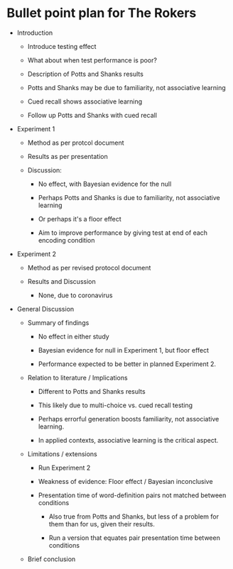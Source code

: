 # Bullet point plan for The Rokers

- Introduction

	- Introduce testing effect
	
	- What about when test performance is poor?
	
	- Description of Potts and Shanks results
	
	- Potts and Shanks may be due to familiarity, not associative learning
	
	- Cued recall shows associative learning
	
	- Follow up Potts and Shanks with cued recall
	
- Experiment 1

	- Method as per protcol document
	
	- Results as per presentation
	
	- Discussion:
	  
	  - No effect, with Bayesian evidence for the null
	  
	  - Perhaps Potts and Shanks is due to familiarity, not associative learning
	  
	  - Or perhaps it's a floor effect
	  
	  - Aim to improve performance by giving test at end of each encoding condition
	  
- Experiment 2

	- Method as per revised protocol document
	
	- Results and Discussion
	    
		- None, due to coronavirus
		
- General Discussion

	- Summary of findings
	
		- No effect in either study
		
		- Bayesian evidence for null in Experiment 1, but floor effect
		
		- Performance expected to be better in planned Experiment 2.
		
	- Relation to literature / Implications
	
		- Different to Potts and Shanks results
		
		- This likely due to multi-choice vs. cued recall testing
		
		- Perhaps errorful generation boosts familiarity, not associative learning.
		
		- In applied contexts, associative learning is the critical aspect.
		
	- Limitations / extensions

		- Run Experiment 2

		- Weakness of evidence: Floor effect / Bayesian inconclusive
		
		- Presentation time of word-definition pairs not matched between conditions
		
			- Also true from Potts and Shanks, but less of a problem for them than for us, given their results.
			
			- Run a version that equates pair presentation time between conditions
			
	- Brief conclusion		
			
	

